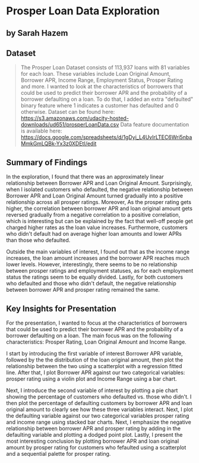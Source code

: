 # Prosper Loan Data Exploration
## by Sarah Hazem 


## Dataset

> The Prosper Loan Dataset consists of 113,937 loans with 81 variables for each loan. These variables include Loan Original Amount, Borrower APR, Income Range, Employment Status, Prosper Rating and more. I wanted to look at the characteristics of borrowers that could be used to predict their borrower APR and the probability of a borrower defaulting on a loan. To do that, I added an extra "defaulted" binary feature where 1 indicates a customer has defaulted and 0 otherwise. 
> Dataset can be found here: https://s3.amazonaws.com/udacity-hosted-downloads/ud651/prosperLoanData.csv
> Data feature documentation is available here: https://docs.google.com/spreadsheets/d/1gDyi_L4UvIrLTEC6Wri5nbaMmkGmLQBk-Yx3z0XDEtI/edit


## Summary of Findings
In the exploration, I found that there was an approximately linear relationship between Borrower APR and Loan Original Amount. Surprisingly, when I isolated customers who defaulted, the negative relationship between Borrower APR and Loan Original Amount turned gradually into a positive relationship across all prosper ratings. Moreover, As the prosper rating gets higher, the correlation between borrower APR and loan original amount gets reversed gradually from a negative correlation to a positive correlation, which is interesting but can be explained by the fact that well-off people get charged higher rates as the loan value increases. Furthermore, customers who didn't default had on average higher loan amounts and lower APRs than those who defaulted.

Outside the main variables of interest, I found out that as the income range increases, the loan amount increases and the borrower APR reaches much lower levels. However, interestingly, there seems to be no relationship between prosper ratings and employment statuses, as for each employment status the ratings seem to be equally divided. Lastly, for both customers who defaulted and those who didn't default, the negative relationship between borrower APR and prosper rating remained the same.


## Key Insights for Presentation

For the presentation,  I wanted to focus at the characteristics of borrowers that could be used to predict their borrower APR and the probability of a borrower defaulting on a loan. The main focus was on the following characteristics: Prosper Rating, Loan Original Amount and Income Range.

I start by introducing the first variable of interest Borrower APR variable, followed by the the distribution of the loan original amount, then plot the relationship between the two using a scatterplot with a regression fitted line. After that, I plot Borrower APR against our two categorical variables: prosper rating using a violin plot and Income Range using a bar chart. 

Next, I introduce the second variable of interest by plotting a pie chart showing the percentage of customers who defaulted vs. those who didn't. I then plot the percentage of defaulting customers by borrower APR and loan original amount to clearly see how these three variables interact. Next, I plot the defaulting variable against our two categorical variables prosper rating and income range using stacked bar charts. Next, I emphasize the negative relationship between borrower APR and prosper rating by adding in the defaulting variable and plotting a dodged point plot. Lastly, I present the most interesting conclusion by plotting borrower APR and loan original amount by prosper rating for customers who fefaulted using a scatterplot and a sequential palette for prosper rating. 
